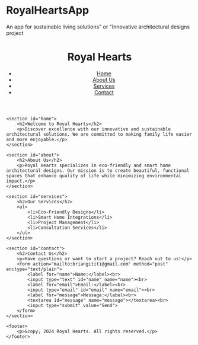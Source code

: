 # RoyalHeartsApp
An app for sustainable living solutions" or "Innovative architectural designs project
<!DOCTYPE html>
<html lang="en">
<head>
    <meta charset="UTF-8">
    <meta name="viewport" content="width=device-width, initial-scale=1.0">
    <meta name="description" content="Welcome to Royal Hearts - Innovative Sustainable Architecture">
    <title>Royal Hearts</title>
    <link rel="stylesheet" href="styles.css">
</head>
<body>
    <header>
        <h1>Royal Hearts</h1>
        <nav>
            <ul>
                <li><a href="#home">Home</a></li>
                <li><a href="#about">About Us</a></li>
                <li><a href="#services">Services</a></li>
                <li><a href="#contact">Contact</a></li>
            </ul>
        </nav>
    </header>

    <section id="home">
        <h2>Welcome to Royal Hearts</h2>
        <p>Discover excellence with our innovative and sustainable architectural solutions. We are committed to making family life easier and more enjoyable.</p>
    </section>

    <section id="about">
        <h2>About Us</h2>
        <p>Royal Hearts specializes in eco-friendly and smart home architectural designs. Our mission is to create beautiful, functional spaces that enhance quality of life while minimizing environmental impact.</p>
    </section>

    <section id="services">
        <h2>Our Services</h2>
        <ul>
            <li>Eco-Friendly Designs</li>
            <li>Smart Home Integrations</li>
            <li>Project Management</li>
            <li>Consultation Services</li>
        </ul>
    </section>

    <section id="contact">
        <h2>Contact Us</h2>
        <p>Have questions or want to start a project? Reach out to us!</p>
        <form action="mailto:briangititi@gmail.com" method="post" enctype="text/plain">
            <label for="name">Name:</label><br>
            <input type="text" id="name" name="name"><br>
            <label for="email">Email:</label><br>
            <input type="email" id="email" name="email"><br>
            <label for="message">Message:</label><br>
            <textarea id="message" name="message"></textarea><br>
            <input type="submit" value="Send">
        </form>
    </section>

    <footer>
        <p>&copy; 2024 Royal Hearts. All rights reserved.</p>
    </footer>
</body>
</html>
